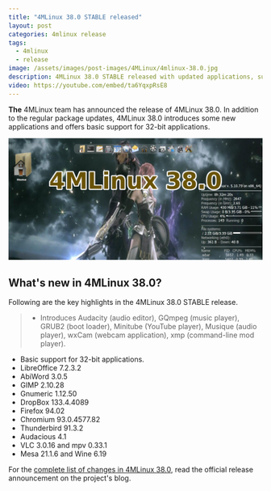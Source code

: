 ```yaml
---
title: "4MLinux 38.0 STABLE released"
layout: post
categories: 4mlinux release
tags:
  - 4mlinux
  - release
image: /assets/images/post-images/4MLinux/4mlinux-38.0.jpg
description: 4MLinux 38.0 STABLE released with updated applications, support for 32-bit applications, and other default applications. Read more about 4MLinux 38.0 release.
video: https://youtube.com/embed/ta6YqxpRsE8 
---
```


**The** 4MLinux team has announced the release of 4MLinux 38.0. In addition to the regular package updates, 4MLinux 38.0 introduces some new applications and offers basic support for 32-bit applications.

![4MLinux 38.0 STABLE featured image](/assets/images/post-images/4MLinux/4mlinux-38.0.jpg)

## What's new in 4MLinux 38.0?

Following are the key highlights in the 4MLinux 38.0 STABLE release.

> - Introduces Audacity (audio editor), GQmpeg (music player), GRUB2 (boot loader), Minitube (YouTube player), Musique (audio player), wxCam (webcam application), xmp (﻿command-line mod player).
- Basic support for 32-bit applications.
- LibreOffice 7.2.3.2
- AbiWord 3.0.5
- GIMP 2.10.28
- Gnumeric 1.12.50
- DropBox 133.4.4089
- Firefox 94.02
- Chromium 93.0.4577.82
- Thunderbird 91.3.2
- Audacious 4.1
- VLC 3.0.16 and mpv 0.33.1
- Mesa 21.1.6 and Wine 6.19
 
For the [complete list of changes in 4MLinux 38.0](https://4mlinux-releases.blogspot.com/2021/11/4mlinux-380-stable-released.html), read the official release announcement on the project's blog.